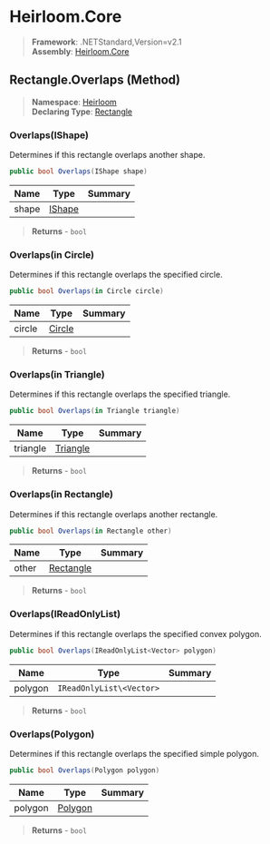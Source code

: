 # Heirloom.Core

> **Framework**: .NETStandard,Version=v2.1  
> **Assembly**: [Heirloom.Core][0]

## Rectangle.Overlaps (Method)

> **Namespace**: [Heirloom][0]  
> **Declaring Type**: [Rectangle][1]

### Overlaps(IShape)

Determines if this rectangle overlaps another shape.

```cs
public bool Overlaps(IShape shape)
```

| Name  | Type        | Summary |
|-------|-------------|---------|
| shape | [IShape][2] |         |

> **Returns** - `bool`

### Overlaps(in Circle)

Determines if this rectangle overlaps the specified circle.

```cs
public bool Overlaps(in Circle circle)
```

| Name   | Type        | Summary |
|--------|-------------|---------|
| circle | [Circle][3] |         |

> **Returns** - `bool`

### Overlaps(in Triangle)

Determines if this rectangle overlaps the specified triangle.

```cs
public bool Overlaps(in Triangle triangle)
```

| Name     | Type          | Summary |
|----------|---------------|---------|
| triangle | [Triangle][4] |         |

> **Returns** - `bool`

### Overlaps(in Rectangle)

Determines if this rectangle overlaps another rectangle.

```cs
public bool Overlaps(in Rectangle other)
```

| Name  | Type           | Summary |
|-------|----------------|---------|
| other | [Rectangle][1] |         |

> **Returns** - `bool`

### Overlaps(IReadOnlyList<Vector>)

Determines if this rectangle overlaps the specified convex polygon.

```cs
public bool Overlaps(IReadOnlyList<Vector> polygon)
```

| Name    | Type                     | Summary |
|---------|--------------------------|---------|
| polygon | `IReadOnlyList\<Vector>` |         |

> **Returns** - `bool`

### Overlaps(Polygon)

Determines if this rectangle overlaps the specified simple polygon.

```cs
public bool Overlaps(Polygon polygon)
```

| Name    | Type         | Summary |
|---------|--------------|---------|
| polygon | [Polygon][5] |         |

> **Returns** - `bool`

[0]: ../../../Heirloom.Core.md
[1]: ../Rectangle.md
[2]: ../../Heirloom.Geometry/IShape.md
[3]: ../../Heirloom.Geometry/Circle.md
[4]: ../../Heirloom.Geometry/Triangle.md
[5]: ../../Heirloom.Geometry/Polygon.md
